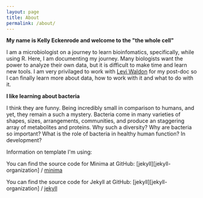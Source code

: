 ```yaml
---
layout: page
title: About
permalink: /about/
---
```


**My name is Kelly Eckenrode and welcome to the "the whole cell"**

I am a microbiologist on a journey to learn bioinfomatics, specifically, while using R. Here, I am documenting my journey. Many biologists want the power to analyze their own data, but it is difficult to make time and learn new tools. I am very privilaged to work with [Levi Waldon](http://github.com/waldronlab) for my post-doc so I can finally learn more about data, how to work with it and what to do with it.

**I like learning about bacteria**

I think they are funny. Being incredibly small in comparison to humans, and yet, they remain a such a mystery. Bacteria come in many varieties of shapes, sizes, arrangements, communities, and produce an staggering array of metabolites and proteins. Why such a diversity? Why are bacteria so important? What is the role of bacteria in healthy human function? In development? 





Information on template I'm using:

You can find the source code for Minima at GitHub:
[jekyll][jekyll-organization] /
[minima](https://github.com/jekyll/minima)

You can find the source code for Jekyll at GitHub:
[jekyll][jekyll-organization] /
[jekyll](https://github.com/jekyll/jekyll)

